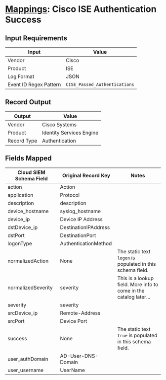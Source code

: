 # [Mappings](README.md): Cisco ISE Authentication Success

## Input Requirements

|Input|Value|
|-----|-----|
|Vendor|Cisco|
|Product|ISE|
|Log Format|JSON|
|Event ID Regex Pattern|`CISE_Passed_Authentications`|

## Record Output

|Output|Value|
|------|-----|
|Vendor|Cisco Systems|
|Product|Identity Services Engine|
|Record Type|Authentication|

## Fields Mapped

|Cloud SIEM Schema Field|Original Record Key|Notes|
|-----------------------|-------------------|-----|
|action|Action||
|application|Protocol||
|description|description||
|device_hostname|syslog_hostname||
|device_ip|Device IP Address||
|dstDevice_ip|DestinationIPAddress||
|dstPort|DestinationPort||
|logonType|AuthenticationMethod||
|normalizedAction|None|The static text `logon` is populated in this schema field.|
|normalizedSeverity|severity|This is a lookup field. More info to come in the catalog later...|
|severity|severity||
|srcDevice_ip|Remote-Address||
|srcPort|Device Port||
|success|None|The static text `true` is populated in this schema field.|
|user_authDomain|AD-User-DNS-Domain||
|user_username|UserName||

